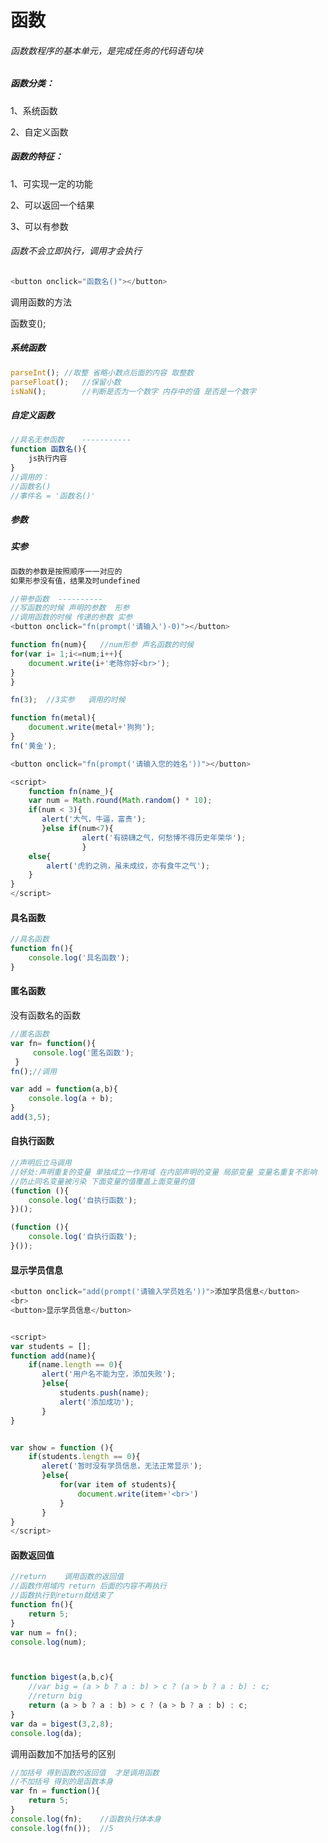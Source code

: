 # 函数

###### 函数数程序的基本单元，是完成任务的代码语句块

##### 函数分类：

1、系统函数

2、自定义函数

##### 函数的特征：

1、可实现一定的功能

2、可以返回一个结果

3、可以有参数



###### 函数不会立即执行，调用才会执行

```javascript
<button onclick="函数名()"></button>
```

调用函数的方法

函数变();

##### 系统函数

```javascript
parseInt();	//取整 省略小数点后面的内容 取整数
parseFloat();	//保留小数
isNaN();		//判断是否为一个数字 内存中的值 是否是一个数字

```

##### 自定义函数

```javascript
//具名无参函数	-----------
function 函数名(){
    js执行内容
}
//调用的：
//函数名()
//事件名 = '函数名()'

```

##### 参数

##### 实参

```javascript
函数的参数是按照顺序一一对应的
如果形参没有值，结果及时undefined
```



```javascript
//带参函数	----------
//写函数的时候 声明的参数	形参
//调用函数的时候 传递的参数 实参
<button onclick="fn(prompt('请输入')-0)"></button>

function fn(num){	//num形参	声名函数的时候
for(var i= 1;i<=num;i++){
    document.write(i+'老陈你好<br>');
}    
}

fn(3);	//3实参	调用的时候
```

```javascript
function fn(metal){
    document.write(metal+'狗狗');
}
fn('黄金');
```

```javascript
<button onclick="fn(prompt('请输入您的姓名'))"></button>

<script>
    function fn(name_){
    var num = Math.round(Math.random() * 10);
    if(num < 3){
       alert('大气，牛逼，富贵');
       }else if(num<7){
                alert('有磅礴之气，何愁博不得历史年荣华');
                }
    else{
        alert('虎豹之驹，虽未成纹，亦有食牛之气');
    }
}
</script>
```

#### 具名函数

```javascript
//具名函数
function fn(){
    console.log('具名函数');
}
```



#### 匿名函数

没有函数名的函数

```javascript
//匿名函数 
var fn= function(){
     console.log('匿名函数');
 }
fn();//调用

var add = function(a,b){
    console.log(a + b);
}
add(3,5);
```

#### 自执行函数

```javascript
//声明后立马调用
//好处:声明重复的变量 单独成立一作用域 在内部声明的变量 局部变量 变量名重复不影响
//防止同名变量被污染	下面变量的值覆盖上面变量的值
(function (){
    console.log('自执行函数');
})();

(function (){
    console.log('自执行函数');
}());
```

#### 显示学员信息

```javascript
<button onclick="add(prompt('请输入学员姓名'))">添加学员信息</button>
<br>
<button>显示学员信息</button>


<script>
var students = [];
function add(name){
    if(name.length == 0){
       alert('用户名不能为空，添加失败');
       }else{
           students.push(name);
           alert('添加成功');
       }
}


var show = function (){
    if(students.length == 0){
       aleret('暂时没有学员信息，无法正常显示');
       }else{
           for(var item of students){
               document.write(item+'<br>')
           }
       }
}
</script>
```

#### 函数返回值

```javascript
//return	调用函数的返回值
//函数作用域内 return 后面的内容不再执行
//函数执行到return就结束了
function fn(){
    return 5;
}
var num = fn();
console.log(num);



function bigest(a,b,c){
    //var big = (a > b ? a : b) > c ? (a > b ? a : b) : c;
    //return big
    return (a > b ? a : b) > c ? (a > b ? a : b) : c;
}
var da = bigest(3,2,8);
console.log(da);
```

调用函数加不加括号的区别

```javascript
//加括号 得到函数的返回值	才是调用函数
//不加括号 得到的是函数本身
var fn = function(){
    return 5;
}
console.log(fn);	//函数执行体本身
console.log(fn());	//5	
```

